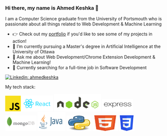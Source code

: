 ### Hi there, my name is Ahmed Keshka 👋

I am a Computer Science graduate from the University of Portsmouth who is passionate about all things related to Web Development & Machine Learning

- 👉 Check out my [portfolio](https://ak292.github.io/portfolio) if you'd like to see some of my projects in action!
- 🌱 I’m currently pursuing a Master's degree in Artificial Intelligence at the University of Ottawa
- 💬 Ask me about Web Development/Chrome Extension Development & Machine Learning!
- 💼 Currently searching for a full-time job in Software Development

[![Linkedin: ahmedkeshka](https://img.shields.io/badge/-Connect_with_me_on_Linkedin!-blue?style=flat-square&logo=Linkedin&logoColor=white&link=https://linkedin.com/in/ahmed-keshka)](https://linkedin.com/in/ahmed-keshka/)

My tech stack:

<img src="./images/Unofficial_JavaScript_logo_2.svg" width="50px" /> <img src="./images/reactjs-ar21.svg" width="100px" /> <img src="./images/nodejs-horizontal.svg" width="150px" /> <img src="./images/expressjs-ar21.svg" height="40px" width="100px" /> <img src="./images/mongodb-ar21.svg" width="100px" /> <img src="./images/java-ar21.svg" height="60px" width="90px" /> <img src="./images/Python.svg" height="50px" width="80px" /> <img src="./images/HTML5_Badge.svg" height="50px" width="80px" /> <img src="./images/CSS3_logo.svg" height="50px" width="50px" />
